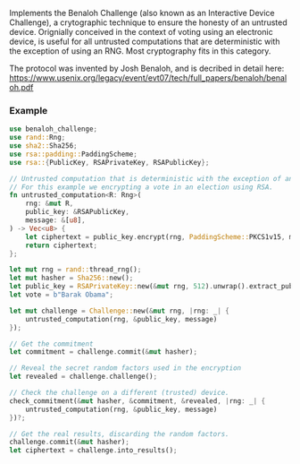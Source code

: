 Implements the Benaloh Challenge (also known as an Interactive Device Challenge), a crytographic technique to ensure the honesty of an untrusted device. Orignially conceived in the context of voting using an electronic device, is useful for all untrusted computations that are deterministic with the exception of using an RNG. Most cryptography fits in this category.

The protocol was invented by Josh Benaloh, and is decribed in detail here: https://www.usenix.org/legacy/event/evt07/tech/full_papers/benaloh/benaloh.pdf

### Example

```rust
use benaloh_challenge;
use rand::Rng;
use sha2::Sha256;
use rsa::padding::PaddingScheme;
use rsa::{PublicKey, RSAPrivateKey, RSAPublicKey};

// Untrusted computation that is deterministic with the exception of an RNG
// For this example we encrypting a vote in an election using RSA.
fn untrusted_computation<R: Rng>(
    rng: &mut R,
    public_key: &RSAPublicKey,
    message: &[u8],
) -> Vec<u8> {
    let ciphertext = public_key.encrypt(rng, PaddingScheme::PKCS1v15, message).unwrap();
    return ciphertext;
};

let mut rng = rand::thread_rng();
let mut hasher = Sha256::new();
let public_key = RSAPrivateKey::new(&mut rng, 512).unwrap().extract_public();
let vote = b"Barak Obama";

let mut challenge = Challenge::new(&mut rng, |rng: _| {
    untrusted_computation(rng, &public_key, message)
});

// Get the commitment
let commitment = challenge.commit(&mut hasher);

// Reveal the secret random factors used in the encryption
let revealed = challenge.challenge();

// Check the challenge on a different (trusted) device.
check_commitment(&mut hasher, &commitment, &revealed, |rng: _| {
    untrusted_computation(rng, &public_key, message)
})?;

// Get the real results, discarding the random factors.
challenge.commit(&mut hasher);
let ciphertext = challenge.into_results();
```

